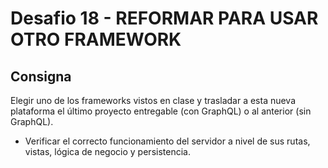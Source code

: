 # Desafio 18 - REFORMAR PARA USAR OTRO FRAMEWORK

## Consigna
Elegir uno de los frameworks vistos en clase y trasladar a esta nueva plataforma el último proyecto entregable (con GraphQL) o al anterior (sin GraphQL).
- Verificar el correcto funcionamiento del servidor a nivel de sus rutas, vistas, lógica de negocio y persistencia.
